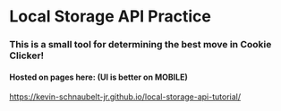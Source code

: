 # Local Storage API Practice

### This is a small tool for determining the best move in Cookie Clicker!

#### Hosted on pages here: (UI is better on MOBILE)
https://kevin-schnaubelt-jr.github.io/local-storage-api-tutorial/
